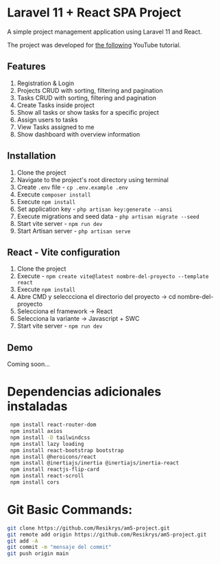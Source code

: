 # Laravel 11 + React SPA Project
A simple project management application using Laravel 11 and React.

The project was developed for [the following](https://youtu.be/VrQRa-afCAk) YouTube tutorial.

## Features
1. Registration & Login
2. Projects CRUD with sorting, filtering and pagination
3. Tasks CRUD with sorting, filtering and pagination
4. Create Tasks inside project
5. Show all tasks or show tasks for a specific project
6. Assign users to tasks
7. View Tasks assigned to me
8. Show dashboard with overview information

## Installation
1. Clone the project
2. Navigate to the project's root directory using terminal
3. Create `.env` file - `cp .env.example .env`
4. Execute `composer install`
5. Execute `npm install`
6. Set application key - `php artisan key:generate --ansi`
7. Execute migrations and seed data - `php artisan migrate --seed`
8. Start vite server - `npm run dev`
9. Start Artisan server - `php artisan serve`

## React - Vite configuration
1. Clone the project
2. Execute - `npm create vite@latest nombre-del-proyecto --template react`
3. Execute `npm install`
4. Abre CMD y seleccciona el directorio del proyecto -> cd nombre-del-proyecto
5. Selecciona el framework -> React
6. Selecciona la variante -> Javascript + SWC
7. Start vite server - `npm run dev`

## Demo
Coming soon...

# Dependencias adicionales instaladas

```sh
 npm install react-router-dom
 npm install axios
 npm install -D tailwindcss
 npm install lazy loading
 npm install react-bootstrap bootstrap
 npm install @heroicons/react
 npm install @inertiajs/inertia @inertiajs/inertia-react
 npm install reactjs-flip-card
 npm install react-scroll
 npm install cors
```

# Git Basic Commands:
```sh
git clone https://github.com/Resikrys/am5-project.git
git remote add origin https://github.com/Resikrys/am5-project.git
git add -A
git commit -m "mensaje del commit"
git push origin main
```